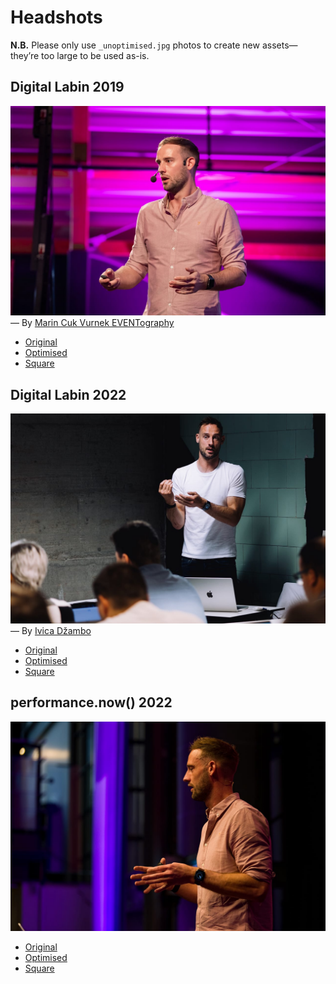 # Headshots

**N.B.** Please only use `_unoptimised.jpg` photos to create new assets—they’re
too large to be used as-is.

## Digital Labin 2019

![](./digital-labin-2019.jpg)
— By [Marin Cuk Vurnek EVENTography](https://www.facebook.com/mcveventography/)

* [Original](./digital-labin-2019_unoptimised.jpg)
* [Optimised](./digital-labin-2019.jpg)
* [Square](./digital-labin-2019_square.jpg)

## Digital Labin 2022

![](./digital-labin-2022.jpg)
— By [Ivica Džambo](https://www.instagram.com/dzambofilm/)

* [Original](./digital-labin-2022_unoptimised.jpg)
* [Optimised](./digital-labin-2022.jpg)
* [Square](./digital-labin-2022_square.jpg)

## performance.now() 2022

![](./performance-now-2022.jpg)

* [Original](./performance-now-2022_unoptimised.jpg)
* [Optimised](./performance-now-2022.jpg)
* [Square](./performance-now-2022_square.jpg)
